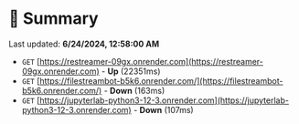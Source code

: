 # 📖 Summary
Last updated: **6/24/2024, 12:58:00 AM**

- `GET` [https://restreamer-09gx.onrender.com](https://restreamer-09gx.onrender.com) - **Up** (22351ms)
- `GET` [https://filestreambot-b5k6.onrender.com/](https://filestreambot-b5k6.onrender.com/) - **Down** (163ms)
- `GET` [https://jupyterlab-python3-12-3.onrender.com](https://jupyterlab-python3-12-3.onrender.com) - **Down** (107ms)
